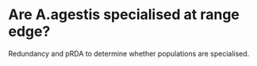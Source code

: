 # Are A.agestis specialised at range edge? 

Redundancy and pRDA to determine whether populations are specialised. 
